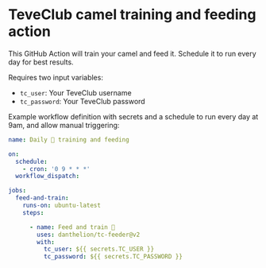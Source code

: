 # TeveClub camel training and feeding action

This GitHub Action will train your camel and feed it. Schedule it to run every day for best results.

Requires two input variables:

- `tc_user`: Your TeveClub username
- `tc_password`: Your TeveClub password

Example workflow definition with secrets and a schedule to run every day at 9am, and allow manual triggering:

```yaml
name: Daily 🐪 training and feeding

on:
  schedule:
    - cron: '0 9 * * *'
  workflow_dispatch:

jobs:
  feed-and-train:
    runs-on: ubuntu-latest
    steps:

      - name: Feed and train 🐪
        uses: danthelion/tc-feeder@v2
        with:
          tc_user: ${{ secrets.TC_USER }}
          tc_password: ${{ secrets.TC_PASSWORD }}
```
